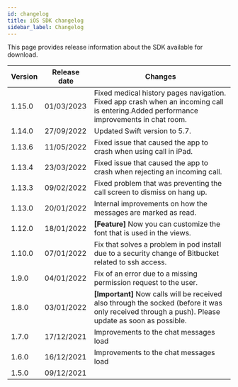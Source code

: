 ```yaml
---
id: changelog
title: iOS SDK changelog
sidebar_label: Changelog
---
```


This page provides release information about the SDK available for download.



| Version | Release date | Changes                                                                                                                                               |
|---------|--------------|-------------------------------------------------------------------------------------------------------------------------------------------------------|
| 1.15.0  | 01/03/2023   | Fixed medical history pages navigation. Fixed app crash when an incoming call is entering.Added performance improvements in chat room.               |
| 1.14.0  | 27/09/2022   | Updated Swift version to 5.7.                                                                                                                         |
| 1.13.6  | 11/05/2022   | Fixed issue that caused the app to crash when using call in iPad.                                                                                     |
| 1.13.4  | 23/03/2022   | Fixed issue that caused the app to crash when rejecting an incoming call.                                                                             |
| 1.13.3  | 09/02/2022   | Fixed problem that was preventing the call screen to dismiss on hang up.                                                                              |
| 1.13.0  | 20/01/2022   | Internal improvements on how the messages are marked as read.                                                                                         |
| 1.12.0  | 18/01/2022   | **\[Feature\]** Now you can customize the font that is used in the views.                                                                             |
| 1.10.0  | 07/01/2022   | Fix that solves a problem in pod install due to a security change of Bitbucket related to ssh access.                                                 |
| 1.9.0   | 04/01/2022   | Fix of an error due to a missing permission request to the user.                                                                                      |
| 1.8.0   | 03/01/2022   | **\[Important\]** Now calls will be received also through the socked (before it was only received through a push). Please update as soon as possible. |
| 1.7.0   | 17/12/2021   | Improvements to the chat messages load                                                                                                                |
| 1.6.0   | 16/12/2021   | Improvements to the chat messages load                                                                                                                |
| 1.5.0   | 09/12/2021   |                                                                                                                                                       |
